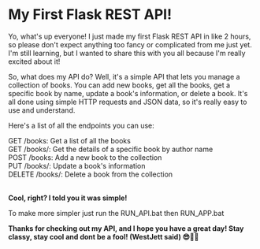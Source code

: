 # My First Flask REST API!

Yo, what's up everyone! I just made my first Flask REST API in like 2 hours, so please don't expect anything too fancy or complicated from me just yet. I'm still learning, but I wanted to share this with you all because I'm really excited about it!

So, what does my API do? Well, it's a simple API that lets you manage a collection of books. You can add new books, get all the books, get a specific book by name, update a book's information, or delete a book. It's all done using simple HTTP requests and JSON data, so it's really easy to use and understand.

Here's a list of all the endpoints you can use:

 <summary> GET /books: Get a list of all the books </summary>
 <summary> GET /books/<book_name>: Get the details of a specific book by author name</summary>
 <summary> POST /books: Add a new book to the collection</summary>
 <summary> PUT /books/<book_name>: Update a book's information</summary>
 <summary> DELETE /books/<book_name>: Delete a book from the collection</summary>
 <br>
 
**Cool, right? I told you it was simple!**


To make more simpler just run the RUN_API.bat then RUN_APP.bat



**Thanks for checking out my API, and I hope you have a great day! Stay classy, stay cool and dont be a fool! (WestJett said) 😎🐱‍👤**
